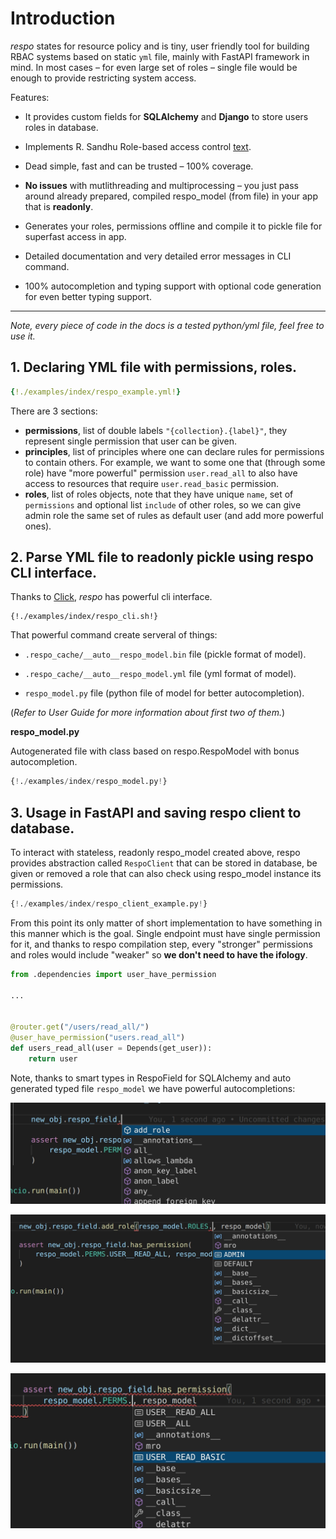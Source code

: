 # Introduction

_respo_ states for resource policy and is tiny, user friendly tool for building RBAC systems based on static `yml` file, mainly with FastAPI framework in mind. In most cases – for even large set of roles – single file would be enough to provide restricting system access.

Features:

- It provides custom fields for **SQLAlchemy** and **Django** to store users roles in database.

- Implements R. Sandhu Role-based access control [text](https://profsandhu.com/articles/advcom/adv_comp_rbac.pdf).

- Dead simple, fast and can be trusted – 100% coverage.

- **No issues** with mutlithreading and multiprocessing – you just pass around already prepared, compiled respo_model (from file) in your app that is **readonly**.

- Generates your roles, permissions offline and compile it to pickle file for superfast access in app.

- Detailed documentation and very detailed error messages in CLI command.

- 100% autocompletion and typing support with optional code generation for even better typing support.

---

_Note, every piece of code in the docs is a tested python/yml file, feel free to use it._

## 1. Declaring YML file with permissions, roles.

```yml
{!./examples/index/respo_example.yml!}
```

There are 3 sections:

- **permissions**, list of double labels `"{collection}.{label}"`, they represent single permission that user can be given.
- **principles**, list of principles where one can declare rules for permissions to contain others. For example, we want to some one that (through some role) have "more powerful" permission `user.read_all` to also have access to resources that require `user.read_basic` permission.
- **roles**, list of roles objects, note that they have unique `name`, set of `permissions` and optional list `include` of other roles, so we can give admin role the same set of rules as default user (and add more powerful ones).

## 2. Parse YML file to readonly pickle using respo CLI interface.

Thanks to [Click](https://click.palletsprojects.com/), _respo_ has powerful cli interface.

```console
{!./examples/index/respo_cli.sh!}
```

That powerful command create serveral of things:

- `.respo_cache/__auto__respo_model.bin` file (pickle format of model).

- `.respo_cache/__auto__respo_model.yml` file (yml format of model).

- `respo_model.py` file (python file of model for better autocompletion).

(_Refer to User Guide for more information about first two of them._)

**respo_model.py**

Autogenerated file with class based on respo.RespoModel with bonus autocompletion.

```python
{!./examples/index/respo_model.py!}
```

## 3. Usage in FastAPI and saving respo client to database.

To interact with stateless, readonly respo_model created above, respo provides abstraction called `RespoClient` that can be stored in database, be given or removed a role that can also check using respo_model instance its permissions.

```python
{!./examples/index/respo_client_example.py!}
```

From this point its only matter of short implementation to have something in this manner which is the goal. Single endpoint must have single permission for it, and thanks to respo compilation step, every "stronger" permissions and roles would include "weaker" so **we don't need to have the ifology**.

```python
from .dependencies import user_have_permission

...


@router.get("/users/read_all/")
@user_have_permission("users.read_all")
def users_read_all(user = Depends(get_user)):
    return user

```

Note, thanks to smart types in RespoField for SQLAlchemy and auto generated typed file `respo_model` we have powerful autocompletions:

![autocompletion-respo-client](./images/000_autocompletion_respo_client.jpg)

![autocompletion-respo-client](./images/001_autocompletion_respo_client.jpg)

![autocompletion-respo-client](./images/002_autocompletion_respo_client.jpg)
